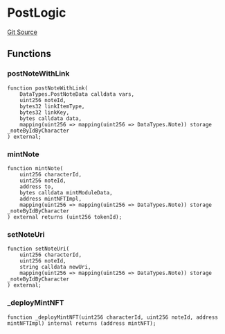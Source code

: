 # PostLogic
[Git Source](https://github.com/Crossbell-Box/Crossbell-Contracts/blob/182c82c216a4cf11409d4311d9773152bbe60ccf/contracts/libraries/PostLogic.sol)


## Functions
### postNoteWithLink


```solidity
function postNoteWithLink(
    DataTypes.PostNoteData calldata vars,
    uint256 noteId,
    bytes32 linkItemType,
    bytes32 linkKey,
    bytes calldata data,
    mapping(uint256 => mapping(uint256 => DataTypes.Note)) storage _noteByIdByCharacter
) external;
```

### mintNote


```solidity
function mintNote(
    uint256 characterId,
    uint256 noteId,
    address to,
    bytes calldata mintModuleData,
    address mintNFTImpl,
    mapping(uint256 => mapping(uint256 => DataTypes.Note)) storage _noteByIdByCharacter
) external returns (uint256 tokenId);
```

### setNoteUri


```solidity
function setNoteUri(
    uint256 characterId,
    uint256 noteId,
    string calldata newUri,
    mapping(uint256 => mapping(uint256 => DataTypes.Note)) storage _noteByIdByCharacter
) external;
```

### _deployMintNFT


```solidity
function _deployMintNFT(uint256 characterId, uint256 noteId, address mintNFTImpl) internal returns (address mintNFT);
```

